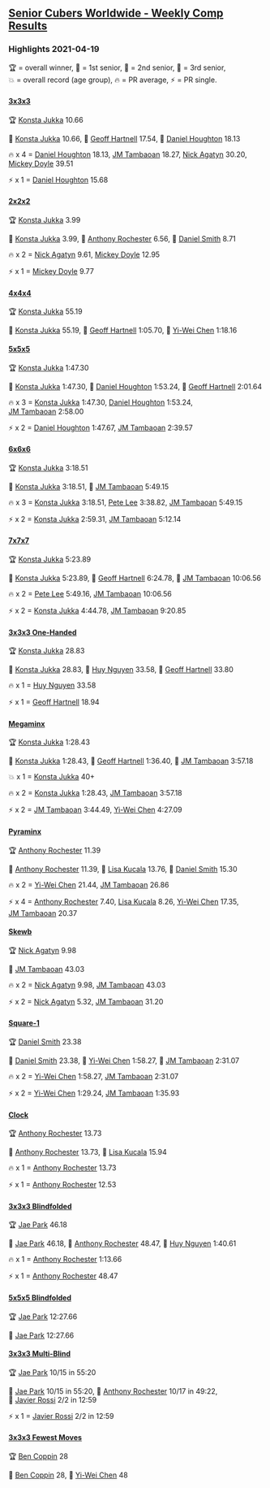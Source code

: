 <style>table {white-space: nowrap;}</style>
<link rel="stylesheet" type="text/css" href="/scw-comp/css/flags.css" />

## [Senior Cubers Worldwide - Weekly Comp Results](/scw-comp/results/)
### Highlights 2021-04-19

<span style="white-space: nowrap;">🏆 = overall winner</span>, <span style="white-space: nowrap;">🥇 = 1st senior</span>, <span style="white-space: nowrap;">🥈 = 2nd senior</span>, <span style="white-space: nowrap;">🥉 = 3rd senior</span>, <span style="white-space: nowrap;">💥 = overall record (age group)</span>, <span style="white-space: nowrap;">🔥 = PR average</span>, <span style="white-space: nowrap;">⚡ = PR single</span>.

#### [3x3x3](333.md)

<span style="white-space: nowrap;">🏆 [Konsta Jukka](../../persons/konsta_jukka/333.md) 10.66</span>

<span style="white-space: nowrap;">🥇 [Konsta Jukka](../../persons/konsta_jukka/333.md) 10.66</span>, <span style="white-space: nowrap;">🥈 [Geoff Hartnell](../../persons/geoff_hartnell/333.md) 17.54</span>, <span style="white-space: nowrap;">🥉 [Daniel Houghton](../../persons/daniel_houghton/333.md) 18.13</span>

🔥 x 4 = <span style="white-space: nowrap;">[Daniel Houghton](../../persons/daniel_houghton/333.md) 18.13</span>, <span style="white-space: nowrap;">[JM Tambaoan](../../persons/jm_tambaoan/333.md) 18.27</span>, <span style="white-space: nowrap;">[Nick Agatyn](../../persons/nick_agatyn/333.md) 30.20</span>, <span style="white-space: nowrap;">[Mickey Doyle](../../persons/mickey_doyle/333.md) 39.51</span>

⚡ x 1 = <span style="white-space: nowrap;">[Daniel Houghton](../../persons/daniel_houghton/333.md) 15.68</span>

#### [2x2x2](222.md)

<span style="white-space: nowrap;">🏆 [Konsta Jukka](../../persons/konsta_jukka/222.md) 3.99</span>

<span style="white-space: nowrap;">🥇 [Konsta Jukka](../../persons/konsta_jukka/222.md) 3.99</span>, <span style="white-space: nowrap;">🥈 [Anthony Rochester](../../persons/anthony_rochester/222.md) 6.56</span>, <span style="white-space: nowrap;">🥉 [Daniel Smith](../../persons/daniel_smith/222.md) 8.71</span>

🔥 x 2 = <span style="white-space: nowrap;">[Nick Agatyn](../../persons/nick_agatyn/222.md) 9.61</span>, <span style="white-space: nowrap;">[Mickey Doyle](../../persons/mickey_doyle/222.md) 12.95</span>

⚡ x 1 = <span style="white-space: nowrap;">[Mickey Doyle](../../persons/mickey_doyle/222.md) 9.77</span>

#### [4x4x4](444.md)

<span style="white-space: nowrap;">🏆 [Konsta Jukka](../../persons/konsta_jukka/444.md) 55.19</span>

<span style="white-space: nowrap;">🥇 [Konsta Jukka](../../persons/konsta_jukka/444.md) 55.19</span>, <span style="white-space: nowrap;">🥈 [Geoff Hartnell](../../persons/geoff_hartnell/444.md) 1:05.70</span>, <span style="white-space: nowrap;">🥉 [Yi-Wei Chen](../../persons/yi_wei_chen/444.md) 1:18.16</span>

#### [5x5x5](555.md)

<span style="white-space: nowrap;">🏆 [Konsta Jukka](../../persons/konsta_jukka/555.md) 1:47.30</span>

<span style="white-space: nowrap;">🥇 [Konsta Jukka](../../persons/konsta_jukka/555.md) 1:47.30</span>, <span style="white-space: nowrap;">🥈 [Daniel Houghton](../../persons/daniel_houghton/555.md) 1:53.24</span>, <span style="white-space: nowrap;">🥉 [Geoff Hartnell](../../persons/geoff_hartnell/555.md) 2:01.64</span>

🔥 x 3 = <span style="white-space: nowrap;">[Konsta Jukka](../../persons/konsta_jukka/555.md) 1:47.30</span>, <span style="white-space: nowrap;">[Daniel Houghton](../../persons/daniel_houghton/555.md) 1:53.24</span>, <span style="white-space: nowrap;">[JM Tambaoan](../../persons/jm_tambaoan/555.md) 2:58.00</span>

⚡ x 2 = <span style="white-space: nowrap;">[Daniel Houghton](../../persons/daniel_houghton/555.md) 1:47.67</span>, <span style="white-space: nowrap;">[JM Tambaoan](../../persons/jm_tambaoan/555.md) 2:39.57</span>

#### [6x6x6](666.md)

<span style="white-space: nowrap;">🏆 [Konsta Jukka](../../persons/konsta_jukka/666.md) 3:18.51</span>

<span style="white-space: nowrap;">🥇 [Konsta Jukka](../../persons/konsta_jukka/666.md) 3:18.51</span>, <span style="white-space: nowrap;">🥈 [JM Tambaoan](../../persons/jm_tambaoan/666.md) 5:49.15</span>

🔥 x 3 = <span style="white-space: nowrap;">[Konsta Jukka](../../persons/konsta_jukka/666.md) 3:18.51</span>, <span style="white-space: nowrap;">[Pete Lee](../../persons/pete_lee/666.md) 3:38.82</span>, <span style="white-space: nowrap;">[JM Tambaoan](../../persons/jm_tambaoan/666.md) 5:49.15</span>

⚡ x 2 = <span style="white-space: nowrap;">[Konsta Jukka](../../persons/konsta_jukka/666.md) 2:59.31</span>, <span style="white-space: nowrap;">[JM Tambaoan](../../persons/jm_tambaoan/666.md) 5:12.14</span>

#### [7x7x7](777.md)

<span style="white-space: nowrap;">🏆 [Konsta Jukka](../../persons/konsta_jukka/777.md) 5:23.89</span>

<span style="white-space: nowrap;">🥇 [Konsta Jukka](../../persons/konsta_jukka/777.md) 5:23.89</span>, <span style="white-space: nowrap;">🥈 [Geoff Hartnell](../../persons/geoff_hartnell/777.md) 6:24.78</span>, <span style="white-space: nowrap;">🥉 [JM Tambaoan](../../persons/jm_tambaoan/777.md) 10:06.56</span>

🔥 x 2 = <span style="white-space: nowrap;">[Pete Lee](../../persons/pete_lee/777.md) 5:49.16</span>, <span style="white-space: nowrap;">[JM Tambaoan](../../persons/jm_tambaoan/777.md) 10:06.56</span>

⚡ x 2 = <span style="white-space: nowrap;">[Konsta Jukka](../../persons/konsta_jukka/777.md) 4:44.78</span>, <span style="white-space: nowrap;">[JM Tambaoan](../../persons/jm_tambaoan/777.md) 9:20.85</span>

#### [3x3x3 One-Handed](333oh.md)

<span style="white-space: nowrap;">🏆 [Konsta Jukka](../../persons/konsta_jukka/333oh.md) 28.83</span>

<span style="white-space: nowrap;">🥇 [Konsta Jukka](../../persons/konsta_jukka/333oh.md) 28.83</span>, <span style="white-space: nowrap;">🥈 [Huy Nguyen](../../persons/huy_nguyen/333oh.md) 33.58</span>, <span style="white-space: nowrap;">🥉 [Geoff Hartnell](../../persons/geoff_hartnell/333oh.md) 33.80</span>

🔥 x 1 = <span style="white-space: nowrap;">[Huy Nguyen](../../persons/huy_nguyen/333oh.md) 33.58</span>

⚡ x 1 = <span style="white-space: nowrap;">[Geoff Hartnell](../../persons/geoff_hartnell/333oh.md) 18.94</span>

#### [Megaminx](minx.md)

<span style="white-space: nowrap;">🏆 [Konsta Jukka](../../persons/konsta_jukka/minx.md) 1:28.43</span>

<span style="white-space: nowrap;">🥇 [Konsta Jukka](../../persons/konsta_jukka/minx.md) 1:28.43</span>, <span style="white-space: nowrap;">🥈 [Geoff Hartnell](../../persons/geoff_hartnell/minx.md) 1:36.40</span>, <span style="white-space: nowrap;">🥉 [JM Tambaoan](../../persons/jm_tambaoan/minx.md) 3:57.18</span>

💥 x 1 = <span style="white-space: nowrap;">[Konsta Jukka](../../persons/konsta_jukka/minx.md) 40+</span>

🔥 x 2 = <span style="white-space: nowrap;">[Konsta Jukka](../../persons/konsta_jukka/minx.md) 1:28.43</span>, <span style="white-space: nowrap;">[JM Tambaoan](../../persons/jm_tambaoan/minx.md) 3:57.18</span>

⚡ x 2 = <span style="white-space: nowrap;">[JM Tambaoan](../../persons/jm_tambaoan/minx.md) 3:44.49</span>, <span style="white-space: nowrap;">[Yi-Wei Chen](../../persons/yi_wei_chen/minx.md) 4:27.09</span>

#### [Pyraminx](pyram.md)

<span style="white-space: nowrap;">🏆 [Anthony Rochester](../../persons/anthony_rochester/pyram.md) 11.39</span>

<span style="white-space: nowrap;">🥇 [Anthony Rochester](../../persons/anthony_rochester/pyram.md) 11.39</span>, <span style="white-space: nowrap;">🥈 [Lisa Kucala](../../persons/lisa_kucala/pyram.md) 13.76</span>, <span style="white-space: nowrap;">🥉 [Daniel Smith](../../persons/daniel_smith/pyram.md) 15.30</span>

🔥 x 2 = <span style="white-space: nowrap;">[Yi-Wei Chen](../../persons/yi_wei_chen/pyram.md) 21.44</span>, <span style="white-space: nowrap;">[JM Tambaoan](../../persons/jm_tambaoan/pyram.md) 26.86</span>

⚡ x 4 = <span style="white-space: nowrap;">[Anthony Rochester](../../persons/anthony_rochester/pyram.md) 7.40</span>, <span style="white-space: nowrap;">[Lisa Kucala](../../persons/lisa_kucala/pyram.md) 8.26</span>, <span style="white-space: nowrap;">[Yi-Wei Chen](../../persons/yi_wei_chen/pyram.md) 17.35</span>, <span style="white-space: nowrap;">[JM Tambaoan](../../persons/jm_tambaoan/pyram.md) 20.37</span>

#### [Skewb](skewb.md)

<span style="white-space: nowrap;">🏆 [Nick Agatyn](../../persons/nick_agatyn/skewb.md) 9.98</span>

<span style="white-space: nowrap;">🥇 [JM Tambaoan](../../persons/jm_tambaoan/skewb.md) 43.03</span>

🔥 x 2 = <span style="white-space: nowrap;">[Nick Agatyn](../../persons/nick_agatyn/skewb.md) 9.98</span>, <span style="white-space: nowrap;">[JM Tambaoan](../../persons/jm_tambaoan/skewb.md) 43.03</span>

⚡ x 2 = <span style="white-space: nowrap;">[Nick Agatyn](../../persons/nick_agatyn/skewb.md) 5.32</span>, <span style="white-space: nowrap;">[JM Tambaoan](../../persons/jm_tambaoan/skewb.md) 31.20</span>

#### [Square-1](sq1.md)

<span style="white-space: nowrap;">🏆 [Daniel Smith](../../persons/daniel_smith/sq1.md) 23.38</span>

<span style="white-space: nowrap;">🥇 [Daniel Smith](../../persons/daniel_smith/sq1.md) 23.38</span>, <span style="white-space: nowrap;">🥈 [Yi-Wei Chen](../../persons/yi_wei_chen/sq1.md) 1:58.27</span>, <span style="white-space: nowrap;">🥉 [JM Tambaoan](../../persons/jm_tambaoan/sq1.md) 2:31.07</span>

🔥 x 2 = <span style="white-space: nowrap;">[Yi-Wei Chen](../../persons/yi_wei_chen/sq1.md) 1:58.27</span>, <span style="white-space: nowrap;">[JM Tambaoan](../../persons/jm_tambaoan/sq1.md) 2:31.07</span>

⚡ x 2 = <span style="white-space: nowrap;">[Yi-Wei Chen](../../persons/yi_wei_chen/sq1.md) 1:29.24</span>, <span style="white-space: nowrap;">[JM Tambaoan](../../persons/jm_tambaoan/sq1.md) 1:35.93</span>

#### [Clock](clock.md)

<span style="white-space: nowrap;">🏆 [Anthony Rochester](../../persons/anthony_rochester/clock.md) 13.73</span>

<span style="white-space: nowrap;">🥇 [Anthony Rochester](../../persons/anthony_rochester/clock.md) 13.73</span>, <span style="white-space: nowrap;">🥈 [Lisa Kucala](../../persons/lisa_kucala/clock.md) 15.94</span>

🔥 x 1 = <span style="white-space: nowrap;">[Anthony Rochester](../../persons/anthony_rochester/clock.md) 13.73</span>

⚡ x 1 = <span style="white-space: nowrap;">[Anthony Rochester](../../persons/anthony_rochester/clock.md) 12.53</span>

#### [3x3x3 Blindfolded](333bf.md)

<span style="white-space: nowrap;">🏆 [Jae Park](../../persons/jae_park/333bf.md) 46.18</span>

<span style="white-space: nowrap;">🥇 [Jae Park](../../persons/jae_park/333bf.md) 46.18</span>, <span style="white-space: nowrap;">🥈 [Anthony Rochester](../../persons/anthony_rochester/333bf.md) 48.47</span>, <span style="white-space: nowrap;">🥉 [Huy Nguyen](../../persons/huy_nguyen/333bf.md) 1:40.61</span>

🔥 x 1 = <span style="white-space: nowrap;">[Anthony Rochester](../../persons/anthony_rochester/333bf.md) 1:13.66</span>

⚡ x 1 = <span style="white-space: nowrap;">[Anthony Rochester](../../persons/anthony_rochester/333bf.md) 48.47</span>

#### [5x5x5 Blindfolded](555bf.md)

<span style="white-space: nowrap;">🏆 [Jae Park](../../persons/jae_park/555bf.md) 12:27.66</span>

<span style="white-space: nowrap;">🥇 [Jae Park](../../persons/jae_park/555bf.md) 12:27.66</span>

#### [3x3x3 Multi-Blind](333mbf.md)

<span style="white-space: nowrap;">🏆 [Jae Park](../../persons/jae_park/333mbf.md) 10/15 in 55:20</span>

<span style="white-space: nowrap;">🥇 [Jae Park](../../persons/jae_park/333mbf.md) 10/15 in 55:20</span>, <span style="white-space: nowrap;">🥈 [Anthony Rochester](../../persons/anthony_rochester/333mbf.md) 10/17 in 49:22</span>, <span style="white-space: nowrap;">🥉 [Javier Rossi](../../persons/javier_rossi/333mbf.md) 2/2 in 12:59</span>

⚡ x 1 = <span style="white-space: nowrap;">[Javier Rossi](../../persons/javier_rossi/333mbf.md) 2/2 in 12:59</span>

#### [3x3x3 Fewest Moves](333fm.md)

<span style="white-space: nowrap;">🏆 [Ben Coppin](../../persons/ben_coppin/333fm.md) 28</span>

<span style="white-space: nowrap;">🥇 [Ben Coppin](../../persons/ben_coppin/333fm.md) 28</span>, <span style="white-space: nowrap;">🥈 [Yi-Wei Chen](../../persons/yi_wei_chen/333fm.md) 48</span>


<!-- Global site tag (gtag.js) - Google Analytics -->
<script async src="https://www.googletagmanager.com/gtag/js?id=UA-86348435-3"></script>
<script>window.dataLayer = window.dataLayer || []; function gtag() {dataLayer.push(arguments);} gtag('js', new Date()); gtag('config', 'UA-86348435-3');</script>
